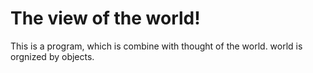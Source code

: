 # The view of the world!

This is a program, which is combine with thought of the world.
world is orgnized by objects. 
